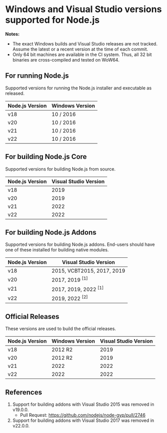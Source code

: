 # Windows and Visual Studio versions supported for Node.js

**Notes:**
- The exact Windows builds and Visual Studio releases are not tracked. Assume the latest or a recent version at the time of each commit.
- Only 64 bit machines are available in the CI system. Thus, all 32 bit binaries are cross-compiled and tested on WoW64.

## For running Node.js

Supported versions for running the Node.js installer and executable as released.

| Node.js Version | Windows Version            |
|-----------------|----------------------------|
| v18             | 10 / 2016                  |
| v20             | 10 / 2016                  |
| v21             | 10 / 2016                  |
| v22             | 10 / 2016                  |

## For building Node.js Core

Supported versions for building Node.js from source.

| Node.js Version | Visual Studio Version               |
|-----------------|-------------------------------------|
| v18             | 2019                                |
| v20             | 2019                                |
| v21             | 2022                                |
| v22             | 2022                                |

## For building Node.js Addons

Supported versions for building Node.js addons. End-users should have one of these installed for building native modules.

| Node.js Version | Visual Studio Version                     |
|-----------------|-------------------------------------------|
| v18             | 2015, VCBT2015, 2017, 2019                |
| v20             | 2017, 2019 <sup>[1]</sup>                 |
| v21             | 2017, 2019, 2022 <sup>[1]</sup>           |
| v22             | 2019, 2022 <sup>[2]</sup>                 |

## Official Releases

These versions are used to build the official releases.

| Node.js Version | Windows Version | Visual Studio Version |
|-----------------|-----------------|-----------------------|
| v18             | 2012 R2         | 2019                  |
| v20             | 2012 R2         | 2019                  |
| v21             | 2022            | 2022                  |
| v22             | 2022            | 2022                  |

## References

1. Support for building addons with Visual Studio 2015 was removed in v19.0.0.
   - Pull Request: https://github.com/nodejs/node-gyp/pull/2746
2. Support for building addons with Visual Studio 2017 was removed in v22.0.0.
